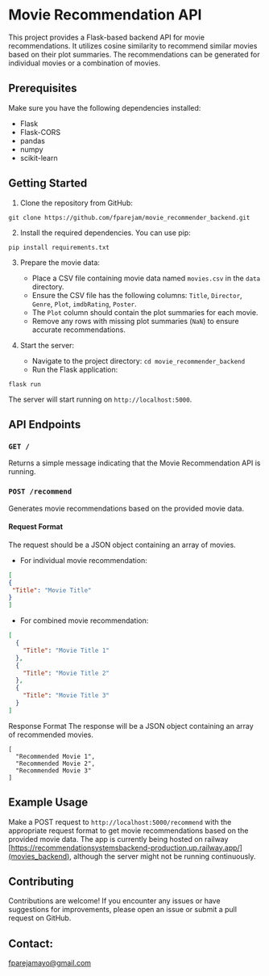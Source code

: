 # Movie Recommendation API

This project provides a Flask-based backend API for movie recommendations. It utilizes cosine similarity to recommend similar movies based on their plot summaries. The recommendations can be generated for individual movies or a combination of movies.

## Prerequisites

Make sure you have the following dependencies installed:

- Flask
- Flask-CORS
- pandas
- numpy
- scikit-learn

## Getting Started

1. Clone the repository from GitHub:

```
git clone https://github.com/fparejam/movie_recommender_backend.git
```


2. Install the required dependencies. You can use pip:

```
pip install requirements.txt
```


3. Prepare the movie data:
   - Place a CSV file containing movie data named `movies.csv` in the `data` directory.
   - Ensure the CSV file has the following columns: `Title`, `Director`, `Genre`, `Plot`, `imdbRating`, `Poster`.
   - The `Plot` column should contain the plot summaries for each movie.
   - Remove any rows with missing plot summaries (`NaN`) to ensure accurate recommendations.

4. Start the server:
   - Navigate to the project directory: `cd movie_recommender_backend`
   - Run the Flask application:

```
flask run
```

The server will start running on `http://localhost:5000`.

## API Endpoints

### `GET /`

Returns a simple message indicating that the Movie Recommendation API is running.

### `POST /recommend`

Generates movie recommendations based on the provided movie data.

#### Request Format

The request should be a JSON object containing an array of movies.

- For individual movie recommendation:

```json
[
{
 "Title": "Movie Title"
}
]
```

* For combined movie recommendation:

```json
[
  {
    "Title": "Movie Title 1"
  },
  {
    "Title": "Movie Title 2"
  },
  {
    "Title": "Movie Title 3"
  }
]
```

Response Format
The response will be a JSON object containing an array of recommended movies.

```
[
  "Recommended Movie 1",
  "Recommended Movie 2",
  "Recommended Movie 3"
]

```
## Example Usage

Make a POST request to `http://localhost:5000/recommend` with the appropriate request format to get movie recommendations based on the provided movie data. The app is currently being hosted on railway [https://recommendationsystemsbackend-production.up.railway.app/](movies_backend), although the server might not be running continuously.

## Contributing

Contributions are welcome! If you encounter any issues or have suggestions for improvements, please open an issue or submit a pull request on GitHub.

## Contact:
fparejamayo@gmail.com

